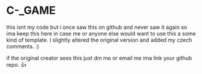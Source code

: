 # C-_GAME

this isnt my code but i once saw this on github and never saw it again so ima keep this here in case me or anyone else would want to use this a some kind of template. I slightly altered the original version and added my czech comments. :)

if the original creator sees this just dm me or email me ima link your github repo. 👍
